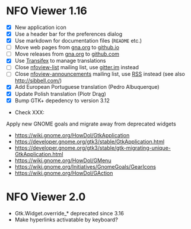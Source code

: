 NFO Viewer 1.16
===============

 * [X] New application icon
 * [X] Use a header bar for the preferences dialog
 * [X] Use markdown for documentation files (`README` etc.)
 * [ ] Move web pages from [gna.org][1.16a] to [github.io][1.16b]
 * [ ] Move releases from [gna.org][1.16c] to [github.com][1.16d]
 * [X] Use [Transifex][1.16e] to manage translations
 * [ ] Close [nfoview-list][1.16f] mailing list, use
       [gitter.im][1.16g] instead
 * [ ] Close [nfoview-announcements][1.16h] mailing list, use
       [RSS][1.16i] instead (see also <http://sibbell.com/>)
 * [X] Add European Portuguese translation (Pedro Albuquerque)
 * [X] Update Polish translation (Piotr Drąg)
 * [X] Bump GTK+ depedency to version 3.12
 
 * Check XXX:

Apply new GNOME goals and migrate away from deprecated widgets

 * https://wiki.gnome.org/HowDoI/GtkApplication
 * https://developer.gnome.org/gtk3/stable/GtkApplication.html
 * https://developer.gnome.org/gtk3/stable/gtk-migrating-unique-GtkApplication.html
 * https://wiki.gnome.org/HowDoI/GMenu
 * https://wiki.gnome.org/Initiatives/GnomeGoals/GearIcons
 * https://wiki.gnome.org/HowDoI/GAction

 [1.16a]: http://home.gna.org/nfoview/
 [1.16b]: http://otsaloma.github.io/nfoview
 [1.16c]: http://download.gna.org/nfoview/
 [1.16d]: http://github.com/otsaloma/nfoview/releases
 [1.16e]: http://www.transifex.com/projects/p/nfoview/
 [1.16f]: http://mail.gna.org/listinfo/nfoview-list/
 [1.16g]: http://gitter.im/otsaloma/nfoview
 [1.16h]: http://mail.gna.org/listinfo/nfoview-announcements/
 [1.16i]: http://github.com/otsaloma/nfoview/releases.atom

NFO Viewer 2.0
==============

 * Gtk.Widget.override_* deprecated since 3.16
 * Make hyperlinks activatable by keyboard?
